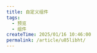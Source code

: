 ```yaml
---
title: 自定义组件
tags:
  - 预览
  - 组件
createTime: 2025/01/16 10:46:00
permalink: /article/u85libht/
---
```


<CustomComponent />
